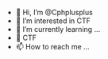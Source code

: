- 👋 Hi, I’m @Cphplusplus
- 👀 I’m interested in CTF
- 🌱 I’m currently learning ...
- 💞️ CTF
- 📫 How to reach me ...

<!---
Cphpluaplus/Cphpluaplus is a ✨ special ✨ repository because its `README.md` (this file) appears on your GitHub profile.
You can click the Preview link to take a look at your changes.
--->
